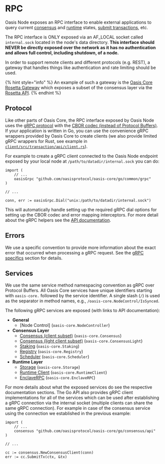 # RPC

Oasis Node exposes an RPC interface to enable external applications to query
current [consensus] and [runtime] states, [submit transactions], etc.

The RPC interface is ONLY exposed via an AF_LOCAL socket called `internal.sock`
located in the node's data directory. **This interface should NEVER be directly
exposed over the network as it has no authentication and allows full control,
including shutdown, of a node.**

In order to support remote clients and different protocols (e.g. REST), a
gateway that handles things like authentication and rate limiting should be
used.

{% hint style="info" %}
An example of such a gateway is the [Oasis Core Rosetta Gateway] which exposes
a subset of the consensus layer via the [Rosetta API].
{% endhint %}

<!-- markdownlint-disable line-length -->
[consensus]: ../consensus/index.md
[runtime]: ../runtime/index.md
[submit transactions]: ../consensus/transactions.md#submission
[Oasis Core Rosetta Gateway]: https://github.com/oasisprotocol/oasis-core-rosetta-gateway
[Rosetta API]: https://www.rosetta-api.org
<!-- markdownlint-enable line-length -->

## Protocol

Like other parts of Oasis Core, the RPC interface exposed by Oasis Node uses the
[gRPC protocol] with the [CBOR codec (instead of Protocol Buffers)]. If your
application is written in Go, you can use the convenience gRPC wrappers provided
by Oasis Core to create clients (we also provide limited gRPC wrappers for Rust,
see example in [`client/src/transaction/api/client.rs`]).

For example to create a gRPC client connected to the Oasis Node endpoint exposed
by your local node at `/path/to/datadir/internal.sock` you can do:

```golang
import (
    // ...
    oasisGrpc "github.com/oasisprotocol/oasis-core/go/common/grpc"
)

// ...

conn, err := oasisGrpc.Dial("unix:/path/to/datadir/internal.sock")
```

This will automatically handle setting up the required gRPC dial options for
setting up the CBOR codec and error mapping interceptors. For more detail about
the gRPC helpers see the [API documentation].

<!-- markdownlint-disable line-length -->
[gRPC protocol]: https://grpc.io
[CBOR codec (instead of Protocol Buffers)]: ../authenticated-grpc.md#cbor-codec
[`client/src/transaction/api/client.rs`]: ../../client/src/transaction/api/client.rs
[API documentation]: https://pkg.go.dev/github.com/oasisprotocol/oasis-core/go/common/grpc?tab=doc
<!-- markdownlint-enable line-length -->

## Errors

We use a specific convention to provide more information about the exact error
that occurred when processing a gRPC request. See the [gRPC specifics] section
for details.

[gRPC specifics]: ../authenticated-grpc.md#errors

## Services

We use the same service method namespacing convention as gRPC over Protocol
Buffers. All Oasis Core services have unique identifiers starting with
`oasis-core.` followed by the service identifier. A single slash (`/`) is used
as the separator in method names, e.g., `/oasis-core.NodeControl/IsSynced`.

The following gRPC services are exposed (with links to API documentation):

* **General**
  * [Node Control] (`oasis-core.NodeController`)
* **Consensus Layer**
  * [Consensus (client subset)] (`oasis-core.Consensus`)
  * [Consensus (light client subset)] (`oasis-core.ConsensusLight`)
  * [Staking] (`oasis-core.Staking`)
  * [Registry] (`oasis-core.Registry`)
  * [Scheduler] (`oasis-core.Scheduler`)
* **Runtime Layer**
  * [Storage] (`oasis-core.Storage`)
  * [Runtime Client] (`oasis-core.RuntimeClient`)
  * [EnclaveRPC] (`oasis-core.EnclaveRPC`)

For more details about what the exposed services do see the respective
documentation sections. The Go API also provides gRPC client implementations for
all of the services which can be used after establishing a gRPC connection via
the internal socket (multiple clients can share the same gRPC connection). For
example in case of the consensus service using the connection we established in
the previous example:

```golang
import (
    // ...
    consensus "github.com/oasisprotocol/oasis-core/go/consensus/api"
)

// ...

cc := consensus.NewConsensusClient(conn)
err := cc.SubmitTx(ctx, &tx)
```

<!-- markdownlint-disable line-length -->
[Control]: https://pkg.go.dev/github.com/oasisprotocol/oasis-core/go/control/api?tab=doc#NodeController
[Consensus (client subset)]: https://pkg.go.dev/github.com/oasisprotocol/oasis-core/go/consensus/api?tab=doc#ClientBackend
[Consensus (light client subset)]: https://pkg.go.dev/github.com/oasisprotocol/oasis-core/go/consensus/api?tab=doc#LightClientBackend
[Staking]: https://pkg.go.dev/github.com/oasisprotocol/oasis-core/go/staking/api?tab=doc#Backend
[Registry]: https://pkg.go.dev/github.com/oasisprotocol/oasis-core/go/registry/api?tab=doc#Backend
[Scheduler]: https://pkg.go.dev/github.com/oasisprotocol/oasis-core/go/scheduler/api?tab=doc#Backend
[Storage]: https://pkg.go.dev/github.com/oasisprotocol/oasis-core/go/storage/api?tab=doc#Backend
[Runtime Client]: https://pkg.go.dev/github.com/oasisprotocol/oasis-core/go/runtime/client/api?tab=doc#RuntimeClient
[EnclaveRPC]: https://pkg.go.dev/github.com/oasisprotocol/oasis-core/go/runtime/enclaverpc/api?tab=doc#Transport
<!-- markdownlint-enable line-length -->
